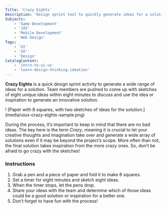 ```yaml
---
Title: 'Crazy Eights'
Description: 'Design sprint tool to quickly generate ideas for a solution or inspiration to a new idea.'
Subjects: 
    - 'Game Development'
    - 'iOS'
    - 'Mobile Development'
    - 'Web Design'
Tags: 
    - 'UI'
    - 'UX'
    - 'Design'
CatalogContent:
    - 'intro-to-ui-ux'
    - 'learn-design-thinking-ideation'
---
```


**Crazy Eights** is a quick design sprint activity to generate a wide range of ideas for a solution. Team members are pushed to come up with sketches of eight unique ideas within eight minutes to discuss and use the idea or inspiration to generate an innovative solution.

! [Paper with 8 squares, with two sketches of ideas for the solution.] (media/uiux-crazy-eights-sample.png)

During the process, it’s important to keep in mind that there are no bad ideas. The key here is the term *Crazy*, meaning it is crucial to let your creative thoughts and imagination take over and generate a wide array of solutions even if it may be beyond the project’s scope. More often than not, the final solution takes inspiration from the more crazy ones. So, don’t be afraid to go crazy with the sketches!

### Instructions
1. Grab a pen and a piece of paper and fold it to make 8 squares.
2. Set a timer for eight minutes and sketch eight ideas.
3. When the timer stops, let the pens drop.
4. Share your ideas with the team and determine which of those ideas could be a good solution or inspiration for a better one.
5. Don’t forget to have fun with the process!
